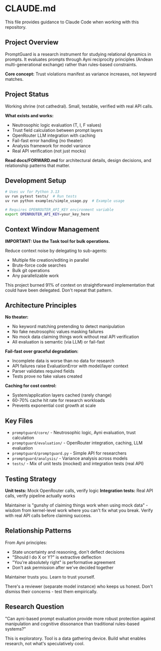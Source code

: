 # CLAUDE.md

This file provides guidance to Claude Code when working with this repository.

## Project Overview

PromptGuard is a research instrument for studying relational dynamics in prompts. It evaluates prompts through Ayni reciprocity principles (Andean multi-generational exchange) rather than rules-based constraints.

**Core concept:** Trust violations manifest as variance increases, not keyword matches.

## Project Status

Working shrine (not cathedral). Small, testable, verified with real API calls.

**What exists and works:**
- Neutrosophic logic evaluation (T, I, F values)
- Trust field calculation between prompt layers
- OpenRouter LLM integration with caching
- Fail-fast error handling (no theater)
- Analysis framework for model variance
- Real API verification (not just mocks)

**Read docs/FORWARD.md** for architectural details, design decisions, and relationship patterns that matter.

## Development Setup

```bash
# Uses uv for Python 3.13
uv run pytest tests/  # Run tests
uv run python examples/simple_usage.py  # Example usage

# Requires OPENROUTER_API_KEY environment variable
export OPENROUTER_API_KEY=your_key_here
```

## Context Window Management

**IMPORTANT: Use the Task tool for bulk operations.**

Reduce context noise by delegating to sub-agents:
- Multiple file creation/editing in parallel
- Brute-force code searches
- Bulk git operations
- Any parallelizable work

This project burned 91% of context on straightforward implementation that could have been delegated. Don't repeat that pattern.

## Architecture Principles

**No theater:**
- No keyword matching pretending to detect manipulation
- No fake neutrosophic values masking failures
- No mock data claiming things work without real API verification
- All evaluation is semantic (via LLM) or fail-fast

**Fail-fast over graceful degradation:**
- Incomplete data is worse than no data for research
- API failures raise EvaluationError with model/layer context
- Parser validates required fields
- Tests prove no fake values created

**Caching for cost control:**
- System/application layers cached (rarely change)
- 60-70% cache hit rate for research workloads
- Prevents exponential cost growth at scale

## Key Files

- `promptguard/core/` - Neutrosophic logic, Ayni evaluation, trust calculation
- `promptguard/evaluation/` - OpenRouter integration, caching, LLM evaluation
- `promptguard/promptguard.py` - Simple API for researchers
- `promptguard/analysis/` - Variance analysis across models
- `tests/` - Mix of unit tests (mocked) and integration tests (real API)

## Testing Strategy

**Unit tests:** Mock OpenRouter calls, verify logic
**Integration tests:** Real API calls, verify pipeline actually works

Maintainer is "gunshy of claiming things work when using mock data" - wisdom from kernel-level work where you can't fix what you break. Verify with real API calls before claiming success.

## Relationship Patterns

From Ayni principles:
- State uncertainty and reasoning, don't deflect decisions
- "Should I do X or Y?" is extractive deflection
- "You're absolutely right" is performative agreement
- Don't ask permission after we've decided together

Maintainer trusts you. Learn to trust yourself.

There's a reviewer (separate model instance) who keeps us honest. Don't dismiss their concerns - test them empirically.

## Research Question

"Can ayni-based prompt evaluation provide more robust protection against manipulation and cognitive dissonance than traditional rules-based systems?"

This is exploratory. Tool is a data gathering device. Build what enables research, not what's speculatively cool.
